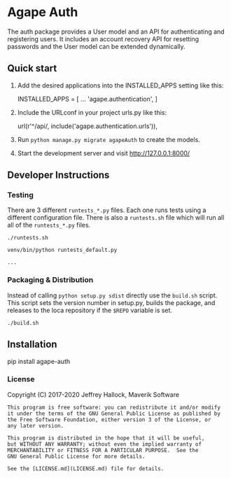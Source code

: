 # Agape Auth

The auth package provides a User model and an API for authenticating and registering users. It includes an account recovery API for resetting passwords and the User model can be extended dynamically.


## Quick start


1. Add the desired applications into the INSTALLED_APPS setting like this:

    INSTALLED_APPS = [
        ...
        'agape.authentication',
    ]

2. Include the URLconf in your project urls.py like this:

    url(r'^/api/, include('agape.authentication.urls')),


3. Run `python manage.py migrate agapeAuth` to create the models.

4. Start the development server and visit http://127.0.0.1:8000/


## Developer Instructions

### Testing

There are 3 different `runtests_*.py` files. Each one runs tests using a different configuration file. There is also a `runtests.sh` file which will run all all of the `runtests_*.py` files.


```
./runtests.sh

venv/bin/python runtests_default.py

...
```

### Packaging & Distribution

Instead of calling `python setup.py sdist` directly use the `build.sh` script. This script sets the version number in setup.py, builds the package, and releases to the loca repository if the `$REPO` variable is set.

```
./build.sh
```

## Installation

pip install agape-auth

### License

Copyright (C) 2017-2020 Jeffrey Hallock, Maverik Software  

    This program is free software: you can redistribute it and/or modify
    it under the terms of the GNU General Public License as published by
    the Free Software Foundation, either version 3 of the License, or
    any later version.

    This program is distributed in the hope that it will be useful,
    but WITHOUT ANY WARRANTY; without even the implied warranty of
    MERCHANTABILITY or FITNESS FOR A PARTICULAR PURPOSE.  See the
    GNU General Public License for more details.

    See the [LICENSE.md](LICENSE.md) file for details.